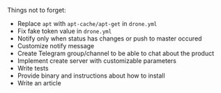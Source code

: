 Things not to forget:

- Replace `apt` with `apt-cache/apt-get` in `drone.yml`
- Fix fake token value in `drone.yml`
- Notify only when status has changes or push to master occured
- Customize notify message
- Create Telegram group/channel to be able to chat about the product
- Implement create server with customizable parameters
- Write tests
- Provide binary and instructions about how to install
- Write an article
